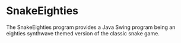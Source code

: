 # SnakeEighties
The SnakeEighties program provides a Java Swing program being an eighties synthwave themed version of the classic snake game.
